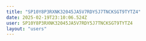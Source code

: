 ```yaml
---
title: "SP10Y8P3RXNK32045JA5V7RDY5J7TNCKSGT9TYTZ4"
date: 2025-02-19T23:10:06.524Z
user: SP10Y8P3RXNK32045JA5V7RDY5J7TNCKSGT9TYTZ4
layout: "users"
---
```

    